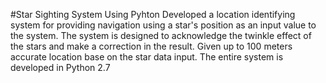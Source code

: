 #Star Sighting System
Using Pyhton
Developed a location identifying system for providing navigation using a star's position as an input value to the system.
The system is designed to acknowledge the twinkle effect of the stars and make a correction in the result.
Given up to 100 meters accurate location base on the star data input.
The entire system is developed in Python 2.7
